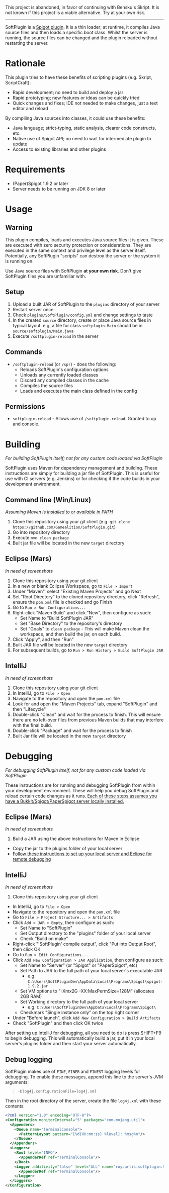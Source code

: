 This project is abandoned, in favor of continuing with Bensku's Skript. It is not known
if this project is a viable alternative. Try at your own risk.

----

SoftPlugin is a [Spigot plugin][0]. It is a thin loader; at runtime, it compiles Java
source files and then loads a specific boot class. Whilst the server is running, the
source files can be changed and the plugin reloaded without restarting the server.

# Rationale

This plugin tries to have these benefits of scripting plugins (e.g. Skript, ScriptCraft):

* Rapid development; no need to build and deploy a jar
* Rapid prototyping; new features or ideas can be quickly tried
* Quick changes and fixes; IDE not needed to make changes, just a text editor and reload

By compiling Java sources into classes, it could use these benefits:

* Java language; strict-typing, static analysis, clearer code constructs, etc.
* Native use of Spigot API; no need to wait for intermediate plugin to update
* Access to existing libraries and other plugins

# Requirements

* (Paper)Spigot 1.9.2 or later
* Server needs to be running on JDK 8 or later

# Usage

## Warning

This plugin compiles, loads and executes Java source files it is given. These are executed
with zero security protection or considerations. They are executed in the same context
and privilege level as the server itself. Potentially, any SoftPlugin "scripts" can
destroy the server or the system it is running on.

Use Java source files with SoftPlugin **at your own risk**. Don't give SoftPlugin files
you are unfamiliar with.

## Setup

1. Upload a built JAR of SoftPlugin to the `plugins` directory of your server
1. Restart server once
1. Check `plugins/SoftPlugin/config.yml` and change settings to taste
1. In the created `source` directory, create or place Java source files in typical layout.
e.g, a file for class `softplugin.Main` should be in `source/softplugin/Main.java`
1. Execute `/softplugin-reload` in the server

## Commands

* `/softplugin-reload` (or `/spr`) - does the following:
  * Reloads SoftPlugin's configuration options
  * Unloads any currently loaded classes
  * Discard any compiled classes in the cache
  * Compiles the source files
  * Loads and executes the main class defined in the config

## Permissions

* `softplugin.reload` - Allows use of `/softplugin-reload`. Granted to op and console.

# Building

*For building SoftPlugin itself; not for any custom code loaded via SoftPlugin*

SoftPlugin uses Maven for dependency management and building. These instructions are
simply for building a jar file of SoftPlugin. This is useful for use with CI servers (e.g.
Jenkins) or for checking if the code builds in your development environment.

## Command line (Win/Linux)

*Assuming Maven is [installed to or available in PATH][1]*

1. Clone this repository using your git client (e.g. `git clone 
https://github.com/Gamealition/SoftPlugin.git`)
1. Go into repository directory
1. Execute `mvn clean package`
1. Built jar file will be located in the new `target` directory

## Eclipse (Mars)

*In need of screenshots*

1. Clone this repository using your git client
1. In a new or blank Eclipse Workspace, go to `File > Import`
1. Under "Maven", select "Existing Maven Projects" and go Next
1. Set "Root Directory" to the cloned repository directory, click "Refresh", ensure the
`pom.xml` file is checked and go Finish
1. Go to `Run > Run Configurations...`
1. Right-click "Maven Build" and click "New", then configure as such:
    * Set Name to "Build SoftPlugin JAR"
    * Set "Base Directory" to the repository's directory
    * Set "Goals" to `clean package` - This will make Maven clean the workspace, and then
    build the jar, on each build.
1. Click "Apply", and then "Run"
1. Built JAR file will be located in the new `target` directory
1. For subsequent builds, go to `Run > Run History > Build SoftPlugin JAR`

## IntelliJ

*In need of screenshots*

1. Clone this repository using your git client
1. In IntelliJ, go to `File > Open`
1. Navigate to the repository and open the `pom.xml` file
1. Look for and open the "Maven Projects" tab, expand "SoftPlugin" and then "Lifecycle"
1. Double-click "Clean" and wait for the process to finish.
This will ensure there are no left-over files from previous Maven builds that may
interfere with the final build.
1. Double-click "Package" and wait for the process to finish
1. Built Jar file will be located in the new `target` directory

# Debugging

*For debugging SoftPlugin itself, not for any custom code loaded via SoftPlugin*

These instructions are for running and debugging SoftPlugin from within your development
environment. These will help you debug SoftPlugin and reload certain code changes as it
runs. [Each of these steps assumes you have a Bukkit/Spigot/PaperSpigot server locally
installed.][2]

## Eclipse (Mars)

*In need of screenshots*

1. Build a JAR using the above instructions for Maven in Eclipse
* Copy the jar to the plugins folder of your local server
* [Follow these instructions to set up your local server and Eclipse for remote
debugging][3]

## IntelliJ

*In need of screenshots*

1. Clone this repository using your git client
* In IntelliJ, go to `File > Open`
* Navigate to the repository and open the `pom.xml` file
* Go to `File > Project Structure... > Artifacts`
* Click `Add > JAR > Empty`, then configure as such:
    * Set Name to "SoftPlugin"
    * Set Output directory to the "plugins" folder of your local server
    * Check "Build on make"
* Right-click "'SoftPlugin' compile output", click "Put into Output Root", then click OK
* Go to `Run > Edit Configurations...`
* Click `Add New Configuration > JAR Application`, then configure as such:
    * Set Name to "Server" (or "Spigot" or "PaperSpigot", etc)
    * Set Path to JAR to the full path of your local server's executable JAR
        * e.g. `C:\Users\SoftPluginDev\AppData\Local\Programs\Spigot\spigot-1.9.2.jar`
    * Set VM options to "-Xmx2G -XX:MaxPermSize=128M" (allocates 2GB RAM)
    * Set Working directory to the full path of your local server
        * e.g. `C:\Users\SoftPluginDev\AppData\Local\Programs\Spigot\`
    * Checkmark "Single instance only" on the top right corner
* Under "Before launch", click `Add New Configuration > Build Artifacts`
* Check "SoftPlugin" and then click OK twice

After setting up IntelliJ for debugging, all you need to do is press SHIFT+F9 to begin
debugging. This will automatically build a jar, put it in your local server's plugins
folder and then start your server automatically.

## Debug logging

SoftPlugin makes use of `FINE`, `FINER` and `FINEST` logging levels for debugging. To
enable these messages, append this line to the server's JVM arguments:

> `-Dlog4j.configurationFile=log4j.xml`

Then in the root directory of the server, create the file `log4j.xml` with these contents:

```xml
<?xml version="1.0" encoding="UTF-8"?>
<Configuration monitorInterval="5" packages="com.mojang.util">
  <Appenders>
    <Queue name="TerminalConsole">
      <PatternLayout pattern="[%d{HH:mm:ss} %level]: %msg%n"/>
    </Queue>
  </Appenders>
  <Loggers>
    <Root level="INFO">
      <AppenderRef ref="TerminalConsole"/>
    </Root>
    <Logger additivity="false" level="ALL" name="roycurtis.softplugin.SoftPlugin">
      <AppenderRef ref="TerminalConsole"/>
    </Logger>
  </Loggers>
</Configuration>
```

[0]: https://hub.spigotmc.org/javadocs/spigot/
[1]: https://maven.apache.org/install.html
[2]: http://i.imgur.com/q0B28cR.png
[3]: https://www.spigotmc.org/wiki/eclipse-debug-your-plugin/